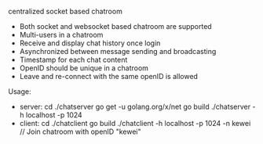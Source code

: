 centralized socket based chatroom

- Both socket and websocket based chatroom are supported
- Multi-users in a chatroom
- Receive and display chat history once login
- Asynchronized between message sending and broadcasting
- Timestamp for each chat content
- OpenID should be unique in a chatroom
- Leave and re-connect with the same openID is allowed

Usage:

- server:
	cd ./chatserver
	go get -u golang.org/x/net
	go build
	./chatserver -h localhost -p 1024
- client:
	cd ./chatclient
	go build
	./chatclient -h localhost -p 1024 -n kewei // Join chatroom with openID "kewei"
